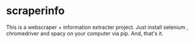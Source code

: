 # scraperinfo
This is a webscraper + information extracter project.
Just install selenium , chromedriver and spacy on your computer via pip.
And, that's it. 
